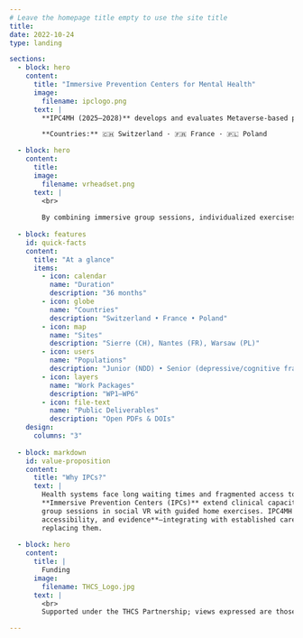 ```yaml
---
# Leave the homepage title empty to use the site title
title: 
date: 2022-10-24
type: landing

sections:
  - block: hero
    content:
      title: "Immersive Prevention Centers for Mental Health"
	  image:
        filename: ipclogo.png
      text: |
        **IPC4MH (2025–2028)** develops and evaluates Metaverse-based prevention centers for mental health, combining **XR/MR**, **AI-driven behavioral analysis**, and **clinical co-design**.

        **Countries:** 🇨🇭 Switzerland · 🇫🇷 France · 🇵🇱 Poland  

  - block: hero
    content:
      title: 
      image:
        filename: vrheadset.png
      text: |
        <br>
        
        By combining immersive group sessions, individualized exercises, and interoperable digital infrastructures, IPC4MH seeks to **extend clinical capacity**, **improve accessibility** for vulnerable populations, and **generate robust evidence** on acceptability, usability, and clinical impact across multiple European contexts.
        
  - block: features
    id: quick-facts
    content:
      title: "At a glance"
      items:
        - icon: calendar
          name: "Duration"
          description: "36 months"
        - icon: globe
          name: "Countries"
          description: "Switzerland • France • Poland"
        - icon: map
          name: "Sites"
          description: "Sierre (CH), Nantes (FR), Warsaw (PL)"
        - icon: users
          name: "Populations"
          description: "Junior (NDD) • Senior (depressive/cognitive frailty)"
        - icon: layers
          name: "Work Packages"
          description: "WP1–WP6"
        - icon: file-text
          name: "Public Deliverables"
          description: "Open PDFs & DOIs"
    design:
      columns: "3"
      
  - block: markdown
    id: value-proposition
    content:
      title: "Why IPCs?"
      text: |
        Health systems face long waiting times and fragmented access to mental-health services.
        **Immersive Prevention Centers (IPCs)** extend clinical capacity by combining supervised
        group sessions in social VR with guided home exercises. IPC4MH focuses on **safety,
        accessibility, and evidence**—integrating with established care pathways rather than
        replacing them.
	
  - block: hero
    content:
      title: |
        Funding
      image:
        filename: THCS_Logo.jpg
      text: |
        <br>
        Supported under the THCS Partnership; views expressed are those of the authors.

---
```

